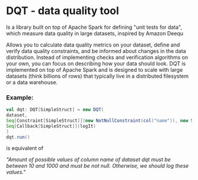 # DQT - data quality tool

Is a library built on top of Apache Spark for defining "unit tests for data", which measure data quality in large datasets, inspired by Amazon Deequ

Allows you to calculate data quality metrics on your dataset, define and verify data quality constraints, and be informed about changes in the data distribution. Instead of implementing checks and verification algorithms on your own, you can focus on describing how your data should look. DQT is implemented on top of Apache Spark and is designed to scale with large datasets (think billions of rows) that typically live in a distributed filesystem or a data warehouse.

### Example:
```scala
val dqt: DQT[SimpleStruct] = new DQT(
dataset,
Seq[Constraint[SimpleStruct]](new NotNullConstraint(col("name")), new SizeConstraintcol("name"), 10, 1000)),
Seq[Callback[SimpleStruct]](logIt)
)
dqt.run()
```
is equivalent of

_"Amount of possible values of column name of dataset dqt must be between 10 and 1000 and must be not null. Otherwise, we should log these values."_